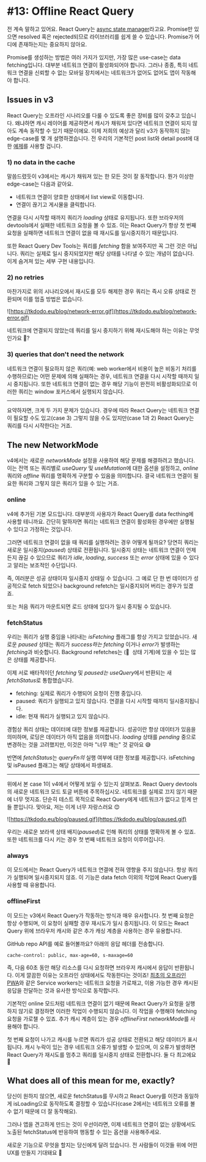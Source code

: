 # #13: Offline React Query

전 계속 말하고 있어요. React Query는 [async state manager](https://tkdodo.eu/blog/react-query-as-a-state-manager)라고요. Promise만 있으면 resolved 혹은 rejected되므로 라이브러리를 쉽게 쓸 수 있습니다. Promise가 어디에 존재하는지는 중요하지 않아요.

Promise를 생성하는 방법은 여러 가지가 있지만, 가장 많은 use-case는 data fetching입니다. 대부분 네트워크 연결이 활성화되어야 합니다. 그러나 종종, 특히 네트워크 연결을 신뢰할 수 없는 모바일 장치에서는 네트워크가 없어도 없어도 앱이 작동해야 합니다.

## **Issues in v3**

React Query는 오프라인 시나리오를 다룰 수 있도록 좋은 장비를 많이 갖추고 있습니다. 왜냐하면 캐시 레이어를 제공하면서 캐시가 채워져 있다면 네트워크 연결이 되지 않아도 계속 동작할 수 있기 때문이에요. 이제 저희의 예상과 달리 v3가 동작하지 않는 edge-case를 몇 개 설명하겠습니다. 전 우리의 기본적인 post list와 detail post에 대한 [예제](https://react-query.tanstack.com/examples/basic)를 사용할 겁니다.

### **1) no data in the cache**

말씀드렸듯이 v3에서는 캐시가 채워져 있는 한 모든 것이 잘 동작합니다. 뭔가 이상한 edge-case는 다음과 같아요.

- 네트워크 연결이 양호한 상태에서 list view로 이동합니다.
- 연결이 끊기고 게시물을 클릭합니다.

연결을 다시 시작할 때까지 쿼리가 *loading* 상태로 유지됩니다. 또한 브라우저의 devtools에서 실패한 네트워크 요청을 볼 수 있죠. 이는 React Query가 항상 첫 번째 요청을 실패하면 네트워크 연결이 없을 때 재시도를 일시중지하기 때문입니다.

또한 React Query Dev Tools는 쿼리를 *fetching* 함을 보여주지만 꼭 그런 것은 아닙니다. 쿼리는 실제로 일시 중지되었지만 해당 상태를 나타낼 수 있는 개념이 없습니다. 이게 숨겨져 있는 세부 구현 내용입니다.

### **2) no retries**

마찬가지로 위의 시나리오에서 재시도를 모두 해제한 경우 쿼리는 즉시 오류 상태로 전환되며 이를 멈출 방법은 없습니다.

![https://tkdodo.eu/blog/network-error.gif](https://tkdodo.eu/blog/network-error.gif)

네트워크에 연결되지 않았는데 쿼리를 일시 중지하기 위해 재시도해야 하는 이유는 무엇인가요 🤷?

### **3) queries that don't need the network**

네트워크 연결이 필요하지 않은 쿼리(예: web worker에서 비용이 높은 비동기 처리를 수행하므로)는 어떤 문제에 의해 실패하는 경우, 네트워크 연결을 다시 시작할 때까지 일시 중지됩니다. 또한 네트워크 연결이 없는 경우 해당 기능이 완전히 비활성화되므로 이러한 쿼리는 window 포커스에서 실행되지 않습니다.

---

요약하자면, 크게 두 가지 문제가 있습니다. 경우에 따라 React Query는 네트워크 연결이 필요할 수도 있고(case 3) 그렇지 않을 수도 있지만(case 1과 2) React Query는 쿼리를 다시 시작한다는 거죠.

## **The new NetworkMode**

v4에서는 새로운 *networkMode* 설정을 사용하여 해당 문제를 해결하려고 했습니다. 이는 전역 또는 쿼리별로 *useQuery* 및 *useMutation*에 대한 옵션을 설정하고, *online* 쿼리와 *offline* 쿼리를 명확하게 구분할 수 있음을 의미합니다. 결국 네트워크 연결이 필요한 쿼리와 그렇지 않은 쿼리가 있을 수 있는 거죠.

### **online**

v4에 추가된 기본 모드입니다. 대부분의 사용자가 React Query를 data fecthing에 사용할 테니까요. 간단히 말하자면 쿼리는 네트워크 연결이 활성화된 경우에만 실행될 수 있다고 가정하는 것입니다.

그러면 네트워크 연결이 없을 때 쿼리를 실행하려는 경우 어떻게 될까요? 당연히 쿼리는 새로운 일시중지(*paused*) 상태로 전환됩니다. 일시중지 상태는 네트워크 연결이 언제든지 끊길 수 있으므로 쿼리가 *idle*, *loading*, *success* 또는 *error* 상태에 있을 수 있다고 알리는 보조적인 수단입니다.

즉, 여러분은 성공 상태이자 일시중지 상태일 수 있습니다. 그 예로 단 한 번 데이터가 성공적으로 fetch 되었으나 background refetch는 일시중지되어 버리는 경우가 있겠죠.

또는 처음 쿼리가 마운트되면 로드 상태에 있다가 일시 중지될 수 있습니다.

### **fetchStatus**

우리는 쿼리가 실행 중임을 나타내는 *isFetching* 플래그를 항상 가지고 있었습니다. 새로운 *paused* 상태는 쿼리가 *success하는* *fetching* 이거나 *error*가 발생하는 *fetching*과 비슷합니다. Background refetches는 (👋  상태 기계)에 있을 수 있는 많은 상태를 제공합니다.

이제 서로 배타적이던 *fetching* 및 *paused는* *useQuery*에서 반환되는 새 *fetchStatus*로 통합했습니다.

- fetching: 실제로 쿼리가 수행되어 요청이 진행 중입니다.
- paused: 쿼리가 실행되고 있지 않습니다. 연결을 다시 시작할 때까지 일시중지됩니다.
- idle: 현재 쿼리가 실행되고 있지 않습니다.

경험상 쿼리 상태는 데이터에 대한 정보를 제공합니다. 성공이란 항상 데이터가 있음을 의미하며, 로딩은 데이터가 아직 없음을 의미합니다. *loading* 상태를 *pending* 중으로 변경하는 것을 고려했지만, 이것은 아마 "너무 깨는" 것 같아요 😅

반면에 *fetchStatus*는 *queryFn의* 실행 여부에 대한 정보를 제공합니다. isFetching 및 isPaused 플래그는 해당 상태에서 파생돼죠.

---

위에서 본 case 1이 v4에서 어떻게 보일 수 있는지 살펴보죠. React Query devtools의 새로운 네트워크 모드 토글 버튼에 주목하십시오. 네트워크를 실제로 끄지 않기 때문에 너무 멋지죠. 단순히 테스트 목적으로 React Query에게 네트워크가 없다고 믿게 만들 뿐입니다. 맞아요, 저는 이게 너무 자랑스러요 😊

![https://tkdodo.eu/blog/paused.gif](https://tkdodo.eu/blog/paused.gif)

우리는 새로운 보라색 상태 배지(*paused*)로 인해 쿼리의 상태를 명확하게 볼 수 있죠. 또한 네트워크를 다시 키는 경우 첫 번째 네트워크 요청이 이루어집니다.

### always

이 모드에서는 React Query가 네트워크 연결에 전혀 영향을 주지 않습니다. 항상 쿼리가 실행되며 일시중지되지 않죠. 이 기능은 data fetch 이외의 작업에 React Query를 사용할 때 유용합니다.

### **offlineFirst**

이 모드는 v3에서 React Query가 작동하는 방식과 매우 유사합니다. 첫 번째 요청은 항상 수행되며, 이 요청이 실패할 경우 재시도가 일시 중지됩니다. 이 모드는 React Query 위에 브라우저 캐시와 같은 추가 캐싱 계층을 사용하는 경우 유용합니다.

GitHub repo API를 예로 들어볼까요? 아래의 응답 헤더를 전송합니다.

```tsx
cache-control: public, max-age=60, s-maxage=60
```

즉, 다음 60초 동안 해당 리소스를 다시 요청하면 브라우저 캐시에서 응답이 반환됩니다. 이게 깔끔한 이유는 오프라인 상태에서도 작동한다는 것이죠! [최초의 오프라인 PWA](https://developer.mozilla.org/en-US/docs/Web/Progressive_web_apps/Offline_Service_workers)와 같은 Service workers는 네트워크 요청을 가로채고, 이용 가능한 경우 캐시된 응답을 전달하는 것과 유사한 방식으로 동작합니다.

기본적인 online 모드처럼 네트워크 연결이 없기 때문에 React Query가 요청을 실행하지 않기로 결정하면 이러한 작업이 수행되지 않습니다. 이 작업을 수행해야 fetching 요청을 가로챌 수 있죠. 추가 캐시 계층이 있는 경우 *offlineFirst networkMode*를 사용해야 합니다.

첫 번째 요청이 나가고 캐시를 누르면 쿼리가 성공 상태로 전환되고 해당 데이터가 표시됩니다. 캐시 누락이 있는 경우 네트워크 오류가 발생할 수 있으며, 이 오류가 발생하면 React Query가 재시도를 멈추고 쿼리를 일시중지 상태로 전환합니다. 둘 다 최고에요 🙌

## **What does all of this mean for me, exactly?**

당신이 원하지 않으면, 새로운 fetchStatus를 무시하고 React Query를 이전과 동일하게 isLoading으로  동작하도록 결정할 수 있습니다(case 2에서는 네트워크 오류를 볼 수 없기 때문에 더 잘 동작해요).

그러나 앱을 견고하게 만드는 것이 우선이라면, 이제 네트워크 연결이 없는 상황에서도 노출된 fetchStatus에 반응하여 행동할 수 있는 옵션을 사용해주세요.

새로운 기능으로 무엇을 할지는 당신에게 달려 있습니다. 전 사람들이 이것들 위에 어떤 UX를 만들지 기대돼요 🚀
